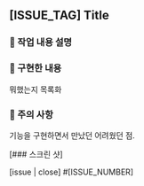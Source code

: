## [ISSUE_TAG] Title

### 🔨 작업 내용 설명

### 📑 구현한 내용

뭐했는지 목록화

### 🚧 주의 사항

기능을 구현하면서 만났던 어려웠던 점.

[### 스크린 샷]

[issue | close] #[ISSUE_NUMBER]
